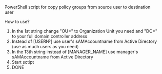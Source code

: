 PowerShell script for copy policy groups from source user to destination user

How to use?

1. In the 1st string change "OU=" to Organization Unit you need and "DC=" to your full domain controller address
2. Instead of [USER№] use user's sAMAccountname from Active Directory (use as much users as you need)
3. In the 13th string instead of [MANAGER_NAME] use manager's sAMAccountname from Active Directory
4. Start sctipt
5. DONE
